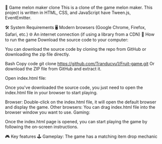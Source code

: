 🌟 Game melon maker clone
This is a clone of the game melon maker. This project is written in HTML, CSS, and JavaScript have Tween.js, EventEmitter.

🛠️ System Requirements
🖥️ Modern browsers (Google Chrome, Firefox, Safari, etc.)
🌐 An internet connection (if using a library from a CDN)
🚀 How to run the game
Download the source code to your computer:

You can download the source code by cloning the repo from GitHub or downloading the zip file directly.

Bash
Copy code
git clone <https://github.com/Tranducvu1/Fruit-game.git>
Or download the ZIP file from GitHub and extract it.

Open index.html file:

Once you've downloaded the source code, you just need to open the index.html file in your browser to start playing.

Browser: Double-click on the index.html file, it will open the default browser and display the game.
Other browsers: You can drag index.html file into the browser window you want to use.
Gaming:

Once the index.html page is opened, you can start playing the game by following the on-screen instructions.

🎮 Key features
🕹️ Gameplay: The game has a matching item drop mechanic